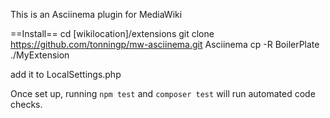 This is an Asciinema plugin for MediaWiki

==Install==
	cd [wikilocation]/extensions
	git clone https://github.com/tonningp/mw-asciinema.git Asciinema
	cp -R BoilerPlate ./MyExtension

add it to LocalSettings.php

Once set up, running `npm test` and `composer test` will run automated code checks.
